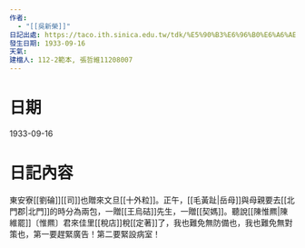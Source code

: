 ```yaml
---
作者:
  - "[[吳新榮]]"
日記出處: https://taco.ith.sinica.edu.tw/tdk/%E5%90%B3%E6%96%B0%E6%A6%AE%E6%97%A5%E8%A8%98/1933-09-16
發生日期: 1933-09-16
天氣: 
建檔人: 112-2範本, 張哲維11208007
---
```


# 日期
1933-09-16
# 日記內容
東安寮[[劉碖]][[司]]也贈來文旦[[十外粒]]。正午，[[毛黃趾|岳母]]與母親要去[[北門郡|北門]]的時分為兩包，一贈[[王烏硈]]先生，一贈[[契媽]]。聽說[[陳惟羆|陳維罷]]〔惟羆〕君來佳里[[稅店]]稅[[定著]]了，我也難免無防備也，我也難免無對策也，第一要趕緊廣告！第二要緊設病室！
